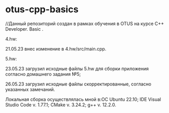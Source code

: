 # otus-cpp-basics
//Данный репозиторий создан в рамках обучения в OTUS  на курсе C++ Developer. Basic .

4.hw:

21.05.23 внес изменение в 4.hw/src/main.cpp. 

5.hw:

23.05.23 загрузил исходные файлы 5.hw для сборки приложения согласно домашнего задания №5;

26.05.23 загрузил исходные файлы скорректированные, согласно указанных замечаний.


Локальная сборка осуществлялась мной в:ОС Ubuntu 22.10; IDE Visual Studio Code v. 1.77.1; CMake v. 3.24.2; g++ v. 12.2.0.
